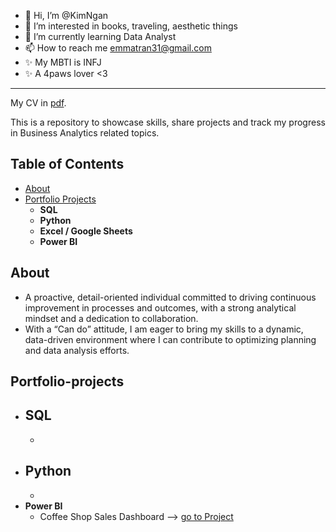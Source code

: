 - 👋 Hi, I’m @KimNgan
- 👀 I’m interested in books, traveling, aesthetic things
- 🌱 I’m currently learning Data Analyst
- 📫 How to reach me emmatran31@gmail.com
- ✨ My MBTI is INFJ
- ✨ A 4paws lover <3
-----------

My CV in [pdf](https://github.com/Kimngantr-da/My-CV/blob/main/Tran%20Thi%20Kim%20NGAN.pdf).

This is a repository to showcase skills, share projects and track my progress in Business Analytics related topics.

## Table of Contents

- [About](#About)
- [Portfolio Projects](#portfolio-projects)
   - **SQL**
   - **Python**
   - **Excel / Google Sheets**
   - **Power BI** 

## About
- A proactive, detail-oriented individual committed to driving continuous improvement in processes and outcomes,
  with a strong analytical mindset and a dedication to collaboration. 
- With a “Can do” attitude, I am eager to bring my skills to a dynamic, data-driven environment
  where I can contribute to optimizing planning and data analysis efforts.

## Portfolio-projects
- **SQL**
    - 
    - 
- **Python**
    - 
    - 
- **Power BI**
   - Coffee Shop Sales Dashboard --> [go to Project](https://github.com/Kimngantr-da/Coffee_Shop_Sales_Dashborad/blob/main/README.md)

